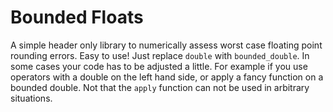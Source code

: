 # Bounded Floats
A simple header only library to numerically assess worst case floating point rounding errors. Easy to use! Just replace `double` with `bounded_double`. In some cases your code has to be adjusted a little. For example if you use operators with a double on the left hand side, or apply a fancy function on a bounded double. Not that the `apply` function can not be used in arbitrary situations.

